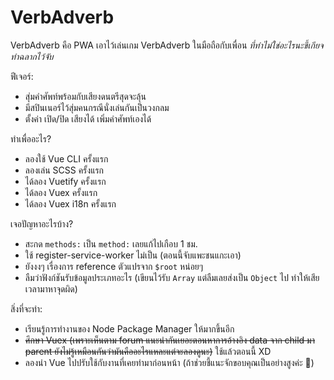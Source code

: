 # VerbAdverb
VerbAdverb คือ PWA เอาไว้เล่นเกม VerbAdverb ในมือถือกับเพื่อน *ที่ทำไม่ใช่อะไรนะขี้เกียจทำฉลากไว้จับ*

ฟีเจอร์:
- สุ่มคำศัพท์พร้อมกับเสียงดนตรีสุดจะลุ้น
- มีสปินเนอร์ไว้สุ่มคนกรณีนั่งเล่นกันเป็นวงกลม
- ตั้งค่า เปิด/ปิด เสียงได้ เพิ่มคำศัพท์เองได้

ทำเพื่ออะไร?
- ลองใช้ Vue CLI ครั้งแรก
- ลองเล่น SCSS ครั้งแรก
- ได้ลอง Vuetify ครั้งแรก
- ได้ลอง Vuex ครั้งแรก
- ได้ลอง Vuex i18n ครั้งแรก

เจอปัญหาอะไรบ้าง?
- สะกด `methods:` เป็น `method:` เลยแก้ไปเกือบ 1 ชม.
- ใช้ register-service-worker ไม่เป็น (ตอนนี้จับแพะชนแกะเอา)
- ยังงงๆ เรื่องการ reference ตัวแปรจาก `$root` หน่อยๆ
- ลืมว่าฟังก์ชันรับข้อมูลประเภทอะไร (เขียนไว้รับ `Array` แต่ลืมเลยส่งเป็น `Object` ไป ทำให้เสียเวลามาหาจุดผิด)

สิ่งที่จะทำ:
- เรียนรู้การทำงานของ Node Package Manager ให้มากขึ้นอีก
- ~~ศึกษา Vuex (เพราะเห็นตาม forum แนะนำกันเยอะตอนหาการอ้างอิง data จาก child มา parent ยังไม่รู้เหมือนกันว่ามันคืออะไรแหละแต่จะลองดูนะ)~~ ใช้แล้วตอนนี้ XD
- ลองนำ Vue ไปปรับใช้กับงานที่เคยทำมาก่อนหน้า (ถ้าช่วยชี้แนะจักขอบคุณเป็นอย่างสูงค่ะ 🙏)